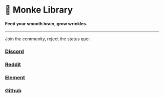 # :banana: Monke Library <!-- {docsify-ignore} -->
####  Feed your smooth brain, grow wrinkles. 

-----------
Join the community, reject the status quo:

### [Discord](https://discord.gg/FqDzGtJAYt)
### [Reddit](https://www.reddit.com/r/Apephilanthropy/)
### [Element](https://matrix.to/#/#mrgencyroom:matrix.org)
### [Github](https://github.com/ApePhilanthropy/monkelib.io)